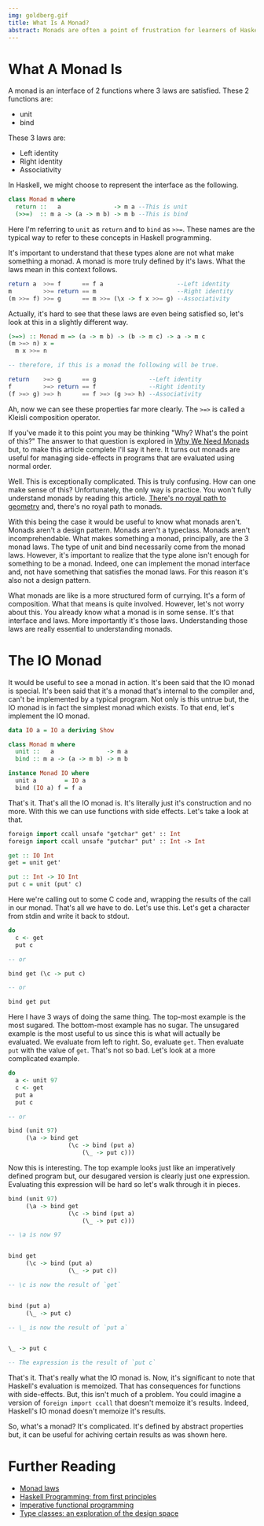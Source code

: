 ```yaml
---
img: goldberg.gif
title: What Is A Monad?
abstract: Monads are often a point of frustration for learners of Haskell. The question of what a monad is leads to the question of why a monad is. The question of why a monad is leads to the question of what a monad is. It's been said that the IO monad is special. This is wrong. It's time that these myths be debunked. This article seeks to answer the question of what a monad is.
---
```

# What A Monad Is
A monad is an interface of 2 functions where 3 laws are satisfied. These 2 functions are:

* unit
* bind

These 3 laws are:

* Left identity
* Right identity
* Associativity

In Haskell, we might choose to represent the interface as the following.

```haskell
class Monad m where
  return ::   a               -> m a --This is unit
  (>>=)  :: m a -> (a -> m b) -> m b --This is bind
```

Here I'm referring to `unit` as `return` and to `bind` as `>>=`. These names are the typical way to refer to these concepts in Haskell programming.

It's important to understand that these types alone are not what make something a monad. A monad is more truly defined by it's laws. What the laws mean in this context follows.

```haskell
return a  >>= f      == f a                     --Left identity
m         >>= return == m                       --Right identity
(m >>= f) >>= g      == m >>= (\x -> f x >>= g) --Associativity
```

Actually, it's hard to see that these laws are even being satisfied so, let's look at this in a slightly different way.

```haskell
(>=>) :: Monad m => (a -> m b) -> (b -> m c) -> a -> m c
(m >=> n) x =
  m x >>= n

-- therefore, if this is a monad the following will be true.

return    >=> g      == g               --Left identity
f         >=> return == f               --Right identity
(f >=> g) >=> h      == f >=> (g >=> h) --Associativity
```

Ah, now we can see these properties far more clearly. The `>=>` is called a Kleisli composition operator.

If you've made it to this point you may be thinking "Why? What's the point of this?" The answer to that question is explored in [Why We Need Monads](https://steven741.github.io/posts/2018-07-28-haskell-tutorial-1.html) but, to make this article complete I'll say it here. It turns out monads are useful for managing side-effects in programs that are evaluated using normal order.

Well. This is exceptionally complicated. This is truly confusing. How can one make sense of this? Unfortunately, the only way is practice. You won't fully understand monads by reading this article. [There's no royal path to geometry](https://www.quora.com/Euclid-wrote-There-is-no-royal-road-to-geometry-What-does-this-mean-to-you) and, there's no royal path to monads.

With this being the case it would be useful to know what monads aren't. Monads aren't a design pattern. Monads aren't a typeclass. Monads aren't incomprehendable. What makes something a monad, principally, are the 3 monad laws. The type of unit and bind necessarily come from the monad laws. However, it's important to realize that the type alone isn't enough for something to be a monad. Indeed, one can implement the monad interface and, not have something that satisfies the monad laws. For this reason it's also not a design pattern.

What monads are like is a more structured form of currying. It's a form of composition. What that means is quite involved. However, let's not worry about this. You already know what a monad is in some sense. It's that interface and laws. More importantly it's those laws. Understanding those laws are really essential to understanding monads.

# The IO Monad
It would be useful to see a monad in action. It's been said that the IO monad is special. It's been said that it's a monad that's internal to the compiler and, can't be implemented by a typical program. Not only is this untrue but, the IO monad is in fact the simplest monad which exists. To that end, let's implement the IO monad.

```haskell
data IO a = IO a deriving Show

class Monad m where
  unit ::   a               -> m a
  bind :: m a -> (a -> m b) -> m b

instance Monad IO where
  unit a        = IO a
  bind (IO a) f = f a
```

That's it. That's all the IO monad is. It's literally just it's construction and no more. With this we can use functions with side effects. Let's take a look at that.

```haskell
foreign import ccall unsafe "getchar" get' :: Int
foreign import ccall unsafe "putchar" put' :: Int -> Int

get :: IO Int
get = unit get'

put :: Int -> IO Int
put c = unit (put' c)
```

Here we're calling out to some C code and, wrapping the results of the call in our monad. That's all we have to do. Let's use this. Let's get a character from stdin and write it back to stdout.

```haskell
do
  c <- get
  put c

-- or

bind get (\c -> put c)

-- or

bind get put
```

Here I have 3 ways of doing the same thing. The top-most example is the most sugared. The bottom-most example has no sugar. The unsugared example is the most useful to us since this is what will actually be evaluated. We evaluate from left to right. So, evaluate `get`. Then evaluate `put` with the value of `get`. That's not so bad. Let's look at a more complicated example. 

```haskell
do
  a <- unit 97
  c <- get
  put a
  put c

-- or

bind (unit 97)
     (\a -> bind get
                 (\c -> bind (put a)
		             (\_ -> put c)))
```

Now this is interesting. The top example looks just like an imperatively defined program but, our desugared version is clearly just one expression. Evaluating this expression will be hard so let's walk through it in pieces.

```haskell
bind (unit 97)
     (\a -> bind get
                 (\c -> bind (put a)
		             (\_ -> put c)))

-- \a is now 97


bind get
     (\c -> bind (put a)
                 (\_ -> put c))

-- \c is now the result of `get`


bind (put a)
     (\_ -> put c)

-- \_ is now the result of `put a`


\_ -> put c

-- The expression is the result of `put c`
```

That's it. That's really what the IO monad is. Now, it's significant to note that Haskell's evaluation is memoized. That has consequences for functions with side-effects. But, this isn't much of a problem. You could imagine a version of `foreign import ccall` that doesn't memoize it's results. Indeed, Haskell's IO monad doesn't memoize it's results.

So, what's a monad? It's complicated. It's defined by abstract properties but, it can be useful for achiving certain results as was shown here.

# Further Reading
* [Monad laws](https://wiki.haskell.org/Monad_laws)
* [Haskell Programming: from first principles](http://haskellbook.com/)
* [Imperative functional programming](https://www.microsoft.com/en-us/research/publication/imperative-functional-programming/?from=http%3A%2F%2Fresearch.microsoft.com%2Fen-us%2Fum%2Fpeople%2Fsimonpj%2Fpapers%2Fimperative.ps.z)
* [Type classes: an exploration of the design space](https://www.microsoft.com/en-us/research/publication/type-classes-an-exploration-of-the-design-space/?from=http%3A%2F%2Fresearch.microsoft.com%2F%7Esimonpj%2Fpapers%2Ftype-class-design-space%2F)